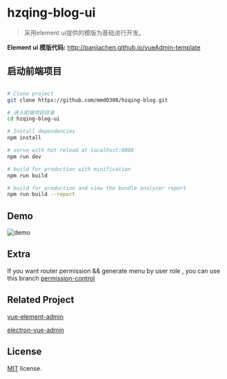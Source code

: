 # hzqing-blog-ui

> 采用element ui提供的模版为基础进行开发。

**Element ui 模版代码:** http://panjiachen.github.io/vueAdmin-template


## 启动前端项目

``` bash

# Clone project
git clone https://github.com/mmd0308/hzqing-blog.git

# 进入前端项目目录
cd hzqing-blog-ui

# Install dependencies
npm install

# serve with hot reload at localhost:8080
npm run dev

# build for production with minification
npm run build

# build for production and view the bundle analyzer report
npm run build --report
```

## Demo
![demo](https://github.com/PanJiaChen/PanJiaChen.github.io/blob/master/images/demo.gif)

## Extra
If you want router permission && generate menu by user role , you can use this branch [permission-control](https://github.com/PanJiaChen/vueAdmin-template/tree/permission-control)

## Related Project
 [vue-element-admin](https://github.com/PanJiaChen/vue-element-admin)

 [electron-vue-admin](https://github.com/PanJiaChen/electron-vue-admin)


## License
[MIT](https://github.com/PanJiaChen/vueAdmin-template/blob/master/LICENSE) license.

